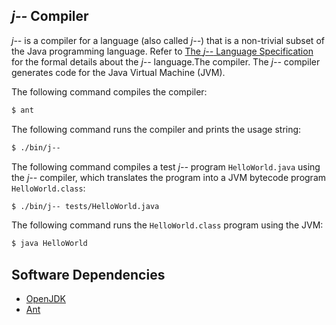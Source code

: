 ## *j--* Compiler

*j--* is a compiler for a language (also called *j--*) that is a 
non-trivial subset of the Java programming language. Refer to 
[The *j--* Language Specification](langspec) for the formal 
details about the *j--* language.The compiler. The *j--* compiler 
generates code for the Java Virtual Machine (JVM).

The following command compiles the compiler:
```bash
$ ant
```

The following command runs the compiler and prints the usage string:
```bash
$ ./bin/j-- 
```

The following command compiles a test *j--* program `HelloWorld.java` 
using the *j--* compiler, which translates the program into a JVM 
bytecode program `HelloWorld.class`:
```bash
$ ./bin/j-- tests/HelloWorld.java
```

The following command runs the `HelloWorld.class` program using the 
JVM:
```bash
$ java HelloWorld
```

## Software Dependencies

* [OpenJDK](https://openjdk.org/)
* [Ant](https://ant.apache.org/)
